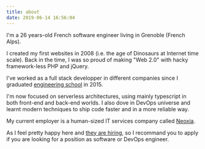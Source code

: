 ```yaml
---
title: about
date: 2019-06-14 16:56:04
---
```


I'm a 26 years-old French software engineer living in Grenoble (French Alps).

I created my first websites in 2008 (i.e. the age of Dinosaurs at Internet time scale). Back in the time, I was so proud of making "Web 2.0" with hacky framework-less PHP and jQuery.

I've worked as a full stack developper in different companies since I graduated [engineering school](https://www.telecom-sudparis.eu/) in 2015.

I'm now focused on serverless architectures, using mainly typescript in both front-end and back-end worlds. I also dove in DevOps universe and learnt modern techniques to ship code faster and in a more reliable way.

My current employer is a human-sized IT services company called [Neoxia](https://neoxia.com).

As I feel pretty happy here and [they are hiring](https://neoxia.com/offresemploi), so I recommand you to apply if you are looking for a position as software or DevOps engineer.
